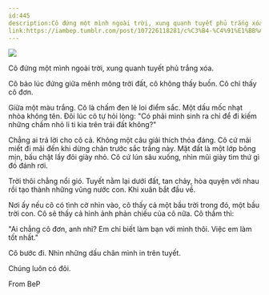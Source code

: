 ```yaml
---
id:445
description:Cô đứng một mình ngoài trời, xung quanh tuyết phủ trắng xóa.
link:https://iambep.tumblr.com/post/107226118281/c%C3%B4-%C4%91%E1%BB%A9ng-m%E1%BB%99t-m%C3%ACnh-ngo%C3%A0i-tr%E1%BB%9Di-xung-quanh-tuy%E1%BA%BFt-ph%E1%BB%A7
---
```


![](https://64.media.tumblr.com/24f46a96ce8ef5ede21e9c2abc592b5f/tumblr_nhpr3efrvC1u3a9rjo1_640.jpg)

Cô đứng một mình ngoài trời, xung quanh tuyết phủ trắng xóa.

Cô bảo lúc đứng giữa mênh mông trời đất, cô không thấy buồn. Cô chỉ thấy
cô đơn.

Giữa một màu trắng. Cô là chấm đen lẻ loi điểm sắc. Một dấu mốc nhạt nhòa
không tên. Đôi lúc cô tự hỏi lòng: "Có phải mình sinh ra chỉ để đi kiếm
những chấm nhỏ li ti kia trên trái đất không?"

Chẳng ai trả lời cho cô cả. Không một câu giải thích thỏa đáng. Cô cứ mải
miết đi mãi đến khi dừng chân trước sắc trắng này. Mặt đất là một lớp bông
mịn, bấu chặt lấy đôi giày nhỏ. Cô cứ lún sâu xuống, nhìn mũi giày tìm thứ
gì đó đánh rơi.

Trời thôi chẳng nổi gió. Tuyết nằm lại dưới đất, tan chảy, hòa quyện với
nhau rồi tạo thành những vũng nước con. Khi xuân bắt đầu về.

Nơi ấy nếu cô có tình cờ nhìn vào, cô thấy cả một bầu trời trong đó, một
bầu trời con. Cô sẽ thấy cả hình ảnh phản chiếu của cô nữa. Cô thầm thì:

"Ai chẳng cô đơn, anh nhỉ? Em chỉ biết làm bạn với mình thôi. Việc em làm
tốt nhất."

Cô bước đi. Nhìn những dấu chân mình in trên tuyết.

Chúng luôn có đôi.

From BeP